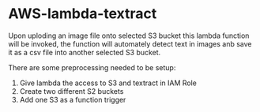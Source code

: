# AWS-lambda-textract

Upon uploding an image file onto selected S3 bucket this lambda function will be invoked, the function will automately detect text in images anb save it as a csv file into another selected S3 bucket.

There are some preprocessing needed to be setup:
1. Give lambda the access to S3 and textract in IAM Role
2. Create two different S2 buckets
3. Add one S3 as a function trigger
